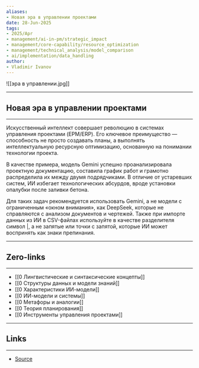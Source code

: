 ```yaml
---
aliases: 
- Новая эра в управлении проектами 
date: 28-Jun-2025
tags:
- 2025/Apr
- management/ai-in-pm/strategic_impact
- management/core-capability/resource_optimization
- management/technical_analysis/model_comparison
- ai/implementation/data_handling
author:
- Vladimir Ivanov
---
```

![[эра в управлении.jpg]]

-----
##  Новая эра в управлении проектами 
-----
Искусственный интеллект совершает революцию в системах управления проектами (EPM/ERP). Его ключевое преимущество — способность не просто создавать планы, а выполнять интеллектуальную ресурсную оптимизацию, основанную на понимании технологии проекта.

В качестве примера, модель Gemini успешно проанализировала проектную документацию, составила график работ и грамотно распределила их между двумя подрядчиками. В отличие от устаревших систем, ИИ избегает технологических абсурдов, вроде установки опалубки после заливки бетона.

Для таких задач рекомендуется использовать Gemini, а не модели с ограниченным «окном внимания», как DeepSeek, которые не справляются с анализом документов и чертежей. Также при импорте данных из ИИ в CSV-файлах используйте в качестве разделителя символ |, а не запятые или точки с запятой, которые ИИ может воспринять как знаки препинания.

---
## Zero-links
---
- [[0 Лингвистические и синтаксические концепты]]
- [[0 Структуры данных и модели знаний]]
- [[0 Характеристики ИИ-модели]]
- [[0 ИИ-модели и системы]]
- [[0 Метафоры и аналогии]]
- [[0 Теория планирования]]
- [[0 Инструменты управления проектами]]

---
## Links
---
- [Source](https://t.me/turboproject/1636)
